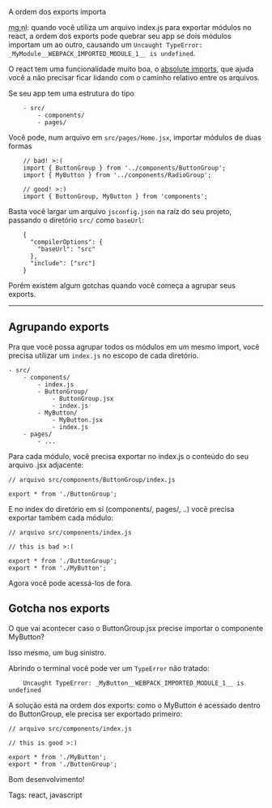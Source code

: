 A ordem dos exports importa

<abbr title="muito grande;nem li">mg;nl</abbr>: quando você utiliza um arquivo index.js para exportar módulos no react, a ordem dos exports pode quebrar seu app se dois módulos importam um ao outro, causando um `Uncaught TypeError: _MyModule__WEBPACK_IMPORTED_MODULE_1__ is undefined`.

O react tem uma funcionalidade muito boa, o [absolute imports](https://create-react-app.dev/docs/importing-a-component/#absolute-imports), que ajuda você a não precisar ficar lidando com o caminho relativo entre os arquivos.

Se seu app tem uma estrutura do tipo

        - src/
            - components/
            - pages/

Você pode, num arquivo em `src/pages/Home.jsx`, importar módulos de duas formas

        // bad! >:(
        import { ButtonGroup } from '../components/ButtonGroup';
        import { MyButton } from '../components/RadioGroup';

        // good! >:)
        import { ButtonGroup, MyButton } from 'components';

Basta você largar um arquivo `jsconfig.json` na raíz do seu projeto, passando o diretório `src/` como `baseUrl`:

        {
          "compilerOptions": {
            "baseUrl": "src"
          },
          "include": ["src"]
        }

Porém existem algum gotchas quando você começa a agrupar seus exports.

<hr/>

## Agrupando exports

Pra que você possa agrupar todos os módulos em um mesmo import, você precisa utilizar um `index.js` no escopo de cada diretório.

    - src/
        - components/
            - index.js
            - ButtonGroup/
                - ButtonGroup.jsx
                - index.js
            - MyButton/
                - MyButton.jsx
                - index.js
        - pages/
            - ...

Para cada módulo, você precisa exportar no index.js o conteúdo do seu arquivo .jsx adjacente:

    // arquivo src/components/ButtonGroup/index.js

    export * from './ButtonGroup';

E no index do diretório em sí (components/, pages/, ..) você precisa exportar também cada módulo:

    // arquivo src/components/index.js

    // this is bad >:(

    export * from './ButtonGroup';
    export * from './MyButton';

Agora você pode acessá-los de fora.

## Gotcha nos exports

O que vai acontecer caso o ButtonGroup.jsx precise importar o componente MyButton?

Isso mesmo, um bug sinistro.

Abrindo o terminal você pode ver um `TypeError` não tratado:

        Uncaught TypeError: _MyButton__WEBPACK_IMPORTED_MODULE_1__ is undefined

A solução está na ordem dos exports: como o MyButton é acessado dentro do ButtonGroup, ele precisa ser exportado primeiro:

    // arquivo src/components/index.js

    // this is good >:)

    export * from './MyButton';
    export * from './ButtonGroup';

Bom desenvolvimento!

Tags: react, javascript
